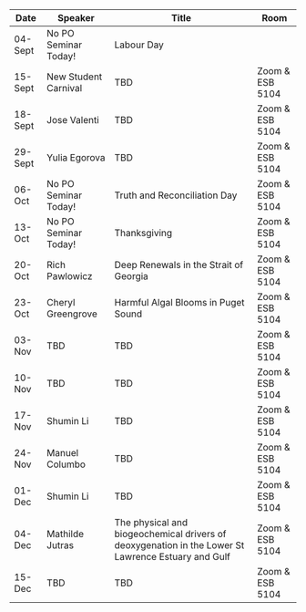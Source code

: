 Date  |  Speaker                                            |  Title                                                                                                |  Room
---------|-----------------------------------------------------|---------------------------------------------------------------------------------------------------------------------|------
04-Sept   | No PO Seminar Today! | Labour Day | 
15-Sept  | New Student Carnival | TBD | Zoom & ESB 5104
18-Sept  | Jose Valenti | TBD | Zoom & ESB 5104
29-Sept  | Yulia Egorova | TBD | Zoom & ESB 5104
06-Oct  | No PO Seminar Today!  | Truth and Reconciliation Day | Zoom & ESB 5104
13-Oct  | No PO Seminar Today!  | Thanksgiving | Zoom & ESB 5104
20-Oct  | Rich Pawlowicz  | Deep Renewals in the Strait of Georgia | Zoom & ESB 5104
23-Oct  | Cheryl Greengrove  | Harmful Algal Blooms in Puget Sound  | Zoom & ESB 5104  
03-Nov  | TBD  | TBD  | Zoom & ESB 5104
10-Nov  | TBD  | TBD  | Zoom & ESB 5104
17-Nov  | Shumin Li  | TBD  | Zoom & ESB 5104
24-Nov  | Manuel Columbo  | TBD  | Zoom & ESB 5104
01-Dec  | Shumin Li  | TBD  | Zoom & ESB 5104  
04-Dec  | Mathilde Jutras  | The physical and biogeochemical drivers of deoxygenation in the Lower St Lawrence Estuary and Gulf  | Zoom & ESB 5104
15-Dec  | TBD  | TBD  | Zoom & ESB 5104  